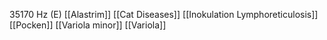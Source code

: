 35170 Hz (E)
[[Alastrim]]
[[Cat Diseases]]
[[Inokulation Lymphoreticulosis]]
[[Pocken]]
[[Variola minor]]
[[Variola]]